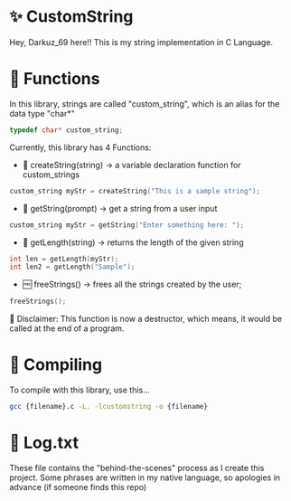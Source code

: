 # ✨ CustomString
Hey, Darkuz_69 here!! This is my string implementation in C Language.

# 🤖 Functions
In this library, strings are called "custom_string", which is an alias for the data type "char*"
~~~c
typedef char* custom_string;
~~~
Currently, this library has 4 Functions:
- 🔨 createString(string) -> a variable declaration function for custom_strings
~~~c
custom_string myStr = createString("This is a sample string");
~~~
- 🫴 getString(prompt) -> get a string from a user input
~~~c
custom_string myStr = getString("Enter something here: ");
~~~
- 🚚 getLength(string) -> returns the length of the given string
~~~c
int len = getLength(myStr);
int len2 = getLength("Sample");
~~~
- 🆓 freeStrings() -> frees all the strings created by the user;
~~~c
freeStrings();
~~~
📌 Disclaimer: This function is now a destructor, which means, it would be called at the end of a program.

# 🤔 Compiling
To compile with this library, use this...
~~~bash
gcc {filename}.c -L. -lcustomstring -o {filename}
~~~

# 📜 Log.txt
These file contains the "behind-the-scenes" process as I create this project. Some phrases are written in my native language, so apologies in advance (if someone finds this repo)
